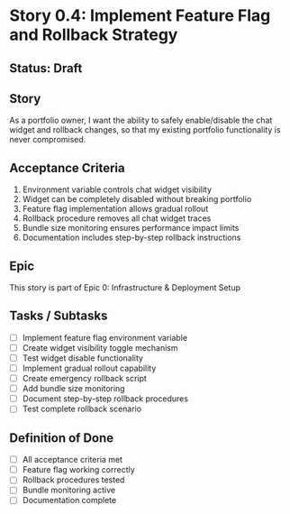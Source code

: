 # Story 0.4: Implement Feature Flag and Rollback Strategy

## Status: Draft

## Story

As a portfolio owner,
I want the ability to safely enable/disable the chat widget and rollback changes,
so that my existing portfolio functionality is never compromised.

## Acceptance Criteria

1. Environment variable controls chat widget visibility
2. Widget can be completely disabled without breaking portfolio
3. Feature flag implementation allows gradual rollout
4. Rollback procedure removes all chat widget traces
5. Bundle size monitoring ensures performance impact limits
6. Documentation includes step-by-step rollback instructions

## Epic

This story is part of Epic 0: Infrastructure & Deployment Setup

## Tasks / Subtasks

- [ ] Implement feature flag environment variable
- [ ] Create widget visibility toggle mechanism
- [ ] Test widget disable functionality
- [ ] Implement gradual rollout capability
- [ ] Create emergency rollback script
- [ ] Add bundle size monitoring
- [ ] Document step-by-step rollback procedures
- [ ] Test complete rollback scenario

## Definition of Done

- [ ] All acceptance criteria met
- [ ] Feature flag working correctly
- [ ] Rollback procedures tested
- [ ] Bundle monitoring active
- [ ] Documentation complete
